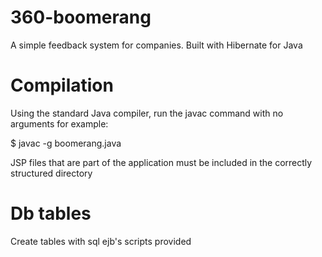 # 360-boomerang
A simple feedback system for companies. Built with Hibernate for Java


# Compilation

Using the standard Java compiler, run the javac command with no arguments for example:

$ javac -g boomerang.java

JSP files that are part of the application must be included in the correctly structured directory

# Db tables
Create tables with sql ejb's scripts provided
